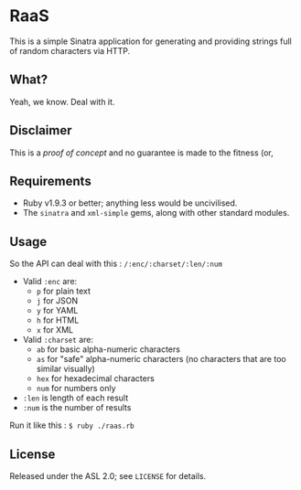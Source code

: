 # RaaS

This is a simple Sinatra application for generating and providing strings full
of random characters via HTTP.

## What?

Yeah, we know. Deal with it.

## Disclaimer

This is a *proof of concept* and no guarantee is made to the fitness (or,
## Requirements

 * Ruby v1.9.3 or better; anything less would be uncivilised.
 * The `sinatra` and `xml-simple` gems, along with other standard modules.

## Usage

So the API can deal with this : `/:enc/:charset/:len/:num`

 * Valid `:enc` are:
   * `p` for plain text
   * `j` for JSON
   * `y` for YAML
   * `h` for HTML
   * `x` for XML
 * Valid `:charset` are:
   * `ab` for basic alpha-numeric characters
   * `as` for "safe" alpha-numeric characters (no characters that are too similar visually)
   * `hex` for hexadecimal characters
   * `num` for numbers only
 * `:len` is length of each result
 * `:num` is the number of results

Run it like this : `$ ruby ./raas.rb`

## License

Released under the ASL 2.0; see `LICENSE` for details.
